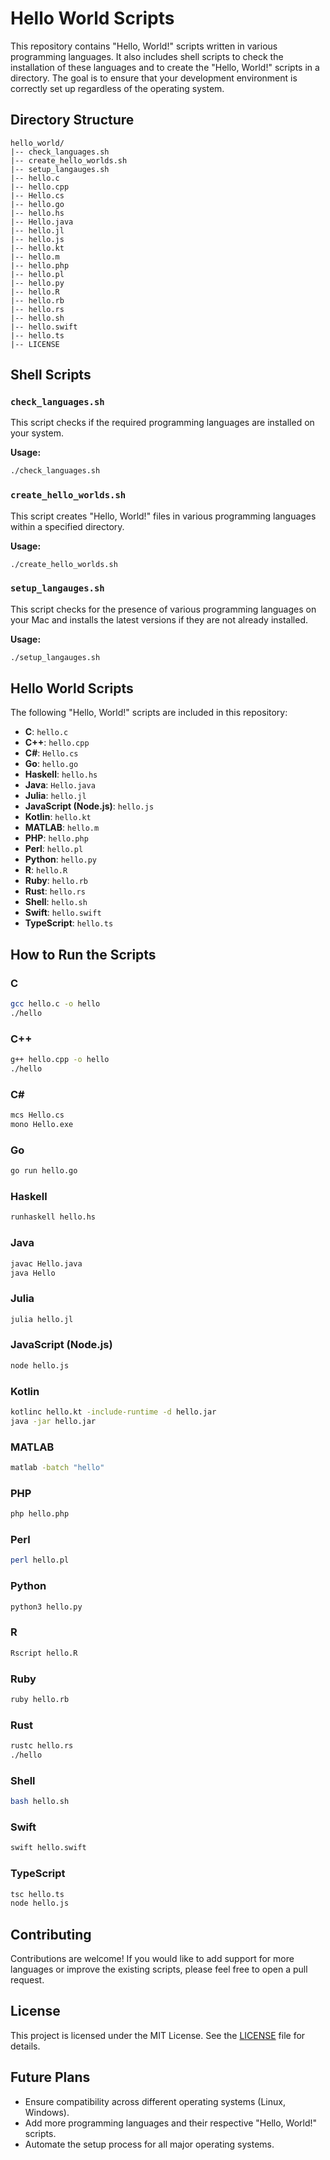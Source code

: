 # Hello World Scripts

This repository contains "Hello, World!" scripts written in various programming languages. It also includes shell scripts to check the installation of these languages and to create the "Hello, World!" scripts in a directory. The goal is to ensure that your development environment is correctly set up regardless of the operating system.

## Directory Structure

```
hello_world/
|-- check_languages.sh
|-- create_hello_worlds.sh
|-- setup_langauges.sh
|-- hello.c
|-- hello.cpp
|-- Hello.cs
|-- hello.go
|-- hello.hs
|-- Hello.java
|-- hello.jl
|-- hello.js
|-- hello.kt
|-- hello.m
|-- hello.php
|-- hello.pl
|-- hello.py
|-- hello.R
|-- hello.rb
|-- hello.rs
|-- hello.sh
|-- hello.swift
|-- hello.ts
|-- LICENSE
```

## Shell Scripts

### `check_languages.sh`

This script checks if the required programming languages are installed on your system.

**Usage:**
```bash
./check_languages.sh
```

### `create_hello_worlds.sh`

This script creates "Hello, World!" files in various programming languages within a specified directory.

**Usage:**
```bash
./create_hello_worlds.sh
```

### `setup_langauges.sh`

This script checks for the presence of various programming languages on your Mac and installs the latest versions if they are not already installed.

**Usage:**
```bash
./setup_langauges.sh
```

## Hello World Scripts

The following "Hello, World!" scripts are included in this repository:

- **C**: `hello.c`
- **C++**: `hello.cpp`
- **C#**: `Hello.cs`
- **Go**: `hello.go`
- **Haskell**: `hello.hs`
- **Java**: `Hello.java`
- **Julia**: `hello.jl`
- **JavaScript (Node.js)**: `hello.js`
- **Kotlin**: `hello.kt`
- **MATLAB**: `hello.m`
- **PHP**: `hello.php`
- **Perl**: `hello.pl`
- **Python**: `hello.py`
- **R**: `hello.R`
- **Ruby**: `hello.rb`
- **Rust**: `hello.rs`
- **Shell**: `hello.sh`
- **Swift**: `hello.swift`
- **TypeScript**: `hello.ts`

## How to Run the Scripts

### C
```bash
gcc hello.c -o hello
./hello
```

### C++
```bash
g++ hello.cpp -o hello
./hello
```

### C#
```bash
mcs Hello.cs
mono Hello.exe
```

### Go
```bash
go run hello.go
```

### Haskell
```bash
runhaskell hello.hs
```

### Java
```bash
javac Hello.java
java Hello
```

### Julia
```bash
julia hello.jl
```

### JavaScript (Node.js)
```bash
node hello.js
```

### Kotlin
```bash
kotlinc hello.kt -include-runtime -d hello.jar
java -jar hello.jar
```

### MATLAB
```bash
matlab -batch "hello"
```

### PHP
```bash
php hello.php
```

### Perl
```bash
perl hello.pl
```

### Python
```bash
python3 hello.py
```

### R
```bash
Rscript hello.R
```

### Ruby
```bash
ruby hello.rb
```

### Rust
```bash
rustc hello.rs
./hello
```

### Shell
```bash
bash hello.sh
```

### Swift
```bash
swift hello.swift
```

### TypeScript
```bash
tsc hello.ts
node hello.js
```

## Contributing

Contributions are welcome! If you would like to add support for more languages or improve the existing scripts, please feel free to open a pull request.

## License

This project is licensed under the MIT License. See the [LICENSE](LICENSE) file for details.

## Future Plans

- Ensure compatibility across different operating systems (Linux, Windows).
- Add more programming languages and their respective "Hello, World!" scripts.
- Automate the setup process for all major operating systems.
